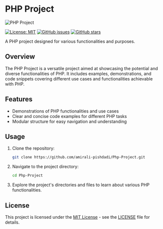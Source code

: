 # PHP Project

![PHP Project](https://your_image_link_here.png) <!-- You can replace with an image showcasing your project -->

[![License: MIT](https://img.shields.io/badge/License-MIT-blue.svg)](https://opensource.org/licenses/MIT)
[![GitHub issues](https://img.shields.io/github/issues/amirali-pishdadi/Php-Project)](https://github.com/amirali-pishdadi/Php-Project/issues)
[![GitHub stars](https://img.shields.io/github/stars/amirali-pishdadi/Php-Project)](https://github.com/amirali-pishdadi/Php-Project/stargazers)

A PHP project designed for various functionalities and purposes.

## Overview

The PHP Project is a versatile project aimed at showcasing the potential and diverse functionalities of PHP. It includes examples, demonstrations, and code snippets covering different use cases and functionalities achievable with PHP.

## Features

- Demonstrations of PHP functionalities and use cases
- Clear and concise code examples for different PHP tasks
- Modular structure for easy navigation and understanding

## Usage

1. Clone the repository:

    ```bash
    git clone https://github.com/amirali-pishdadi/Php-Project.git
    ```

2. Navigate to the project directory:

    ```bash
    cd Php-Project
    ```

3. Explore the project's directories and files to learn about various PHP functionalities.

## License

This project is licensed under the [MIT License](https://opensource.org/licenses/MIT) - see the [LICENSE](LICENSE) file for details.
